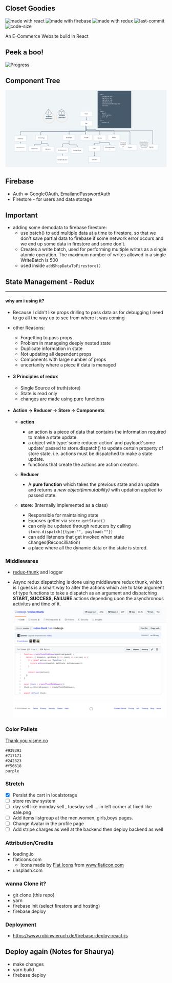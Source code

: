 ## Closet Goodies

<img src="https://img.shields.io/badge/made%20with-react-cyan.svg" alt="made with react">
<img src="https://img.shields.io/badge/made%20with-firebase-yellow.svg" alt="made with firebase">
<img src="https://img.shields.io/badge/made%20with-redux-purple.svg" alt="made with redux">
<img src="https://img.shields.io/github/last-commit/jugshaurya/closetgoodies" alt="last-commit">
<img src="https://img.shields.io/github/languages/code-size/jugshaurya/closetgoodies" alt="code-size">

An E-Commerce Website build in React

## Peek a boo!

![Progress](./storehome.gif)

## Component Tree

![Progress](./progress.png)

## Firebase

- Auth => GoogleOAuth, EmailandPasswordAuth
- Firestore - for users and data storage

## Important

- adding some demodata to firebase firestore:
  - use batch() to add multiple data at a time to firestore, so that we don't save partial data to firebase if some network error occurs and we end up some data in firestore and some don't.
  - Creates a write batch, used for performing multiple writes as a single atomic operation. The maximum number of writes allowed in a single WriteBatch is 500
  - used inside `addShopDataToFirestore()`

## State Management - Redux

---

#### why am i using it?

- Because I didn't like props drilling to pass data as for debugging I need to go all the way up to see from where it was coming
- other Reasons:

  - Forgetting to pass props
  - Problem in manageing deeply nested state
  - Duplicate information in state
  - Not updating all dependent props
  - Components with large number of props
  - uncertanity where a piece if data is managed

- #### 3 Principles of redux

  - Single Source of truth(store)
  - State is read only
  - changes are made using pure functions

- #### Action -> Reducer -> Store -> Components

  - **action**

    - an action is a piece of data that contains the information required to make a state update.
    - a object with type:'some reducer action' and payload:'some update' passed to store.dispatch() to update certain property of store state. i.e. actions must be dispatched to make a state update.
    - functions that create the actions are action creators.

  - **Reducer**

    - A **pure function** which takes the previous state and an update and returns a _new object(immutability)_ with updation applied to passed state.

  - **store**: (Internally implemented as a class)
    - Responsible for maintaining state
    - Exposes getter via `store.getState()`
    - can only be updated through reducers by calling `store.dispatch({type:"", payload:""})`
    - can add listeners that get invoked when state changes(Reconcilliation)
    - a place where all the dynamic data or the state is stored.

### Middlewares

- [redux-thunk](https://github.com/reduxjs/redux-thunk) and logger

- Async redux dispatching is done using middleware redux thunk, which is I guess is a smart way to alter the actions which are to take argument of type functions to take a dispatch as an argument and dispatching **START, SUCCESS, FAILURE** actions depending upon the asynchronous activites and time of it.
  ![Redux-thunk](./redux-thunk.png)

### Color Pallets

[Thank you visme.co](https://visme.co/blog/website-color-schemes)

```
#939393
#717171
#242323
#f56618
purple
```

### Stretch

- [x] Persist the cart in localstorage
- [ ] store review system
- [ ] day sell like monday sell , tuesday sell ... in left corner at fixed like sale.png
- [ ] Add items listgroup at the men,women, girls,boys pages.
- [ ] Change Avatar in the profile page
- [ ] Add stripe charges as well at the backend then deploy backend as well

### Attribution/Credits

- loading.io
- flaticons.com
  - Icons made by <a href="https://www.flaticon.com/authors/flat-icons" title="Flat Icons">Flat Icons</a> from <a href="https://www.flaticon.com/" title="Flaticon"> www.flaticon.com</a>
- unsplash.com

### wanna Clone it?

- git clone {this repo}
- yarn
- firebase init (select firestore and hosting)
- firebase deploy

### Deployment

- https://www.robinwieruch.de/firebase-deploy-react-js

## Deploy again (Notes for Shaurya)

- make changes
- yarn build
- firebase deploy
